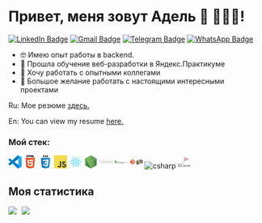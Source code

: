 # Привет, меня зовут Адель 👋 👩🏻‍💻! 
[![LinkedIn Badge](https://img.shields.io/badge/LinkedIn-0077B5?style=flat-square&logo=linkedin&logoColor=white)](https://www.linkedin.com/in/adel-nabiullina-b391a9227/)
[![Gmail Badge](https://img.shields.io/badge/Gmail-D14836?style=flat-square&logo=gmail&logoColor=white)](mailto:adel.shavalieva94@gmail.com)
[![Telegram Badge](https://img.shields.io/badge/-Telegram-0088cc?style=flat-square&logo=Telegram&logoColor=white)](https://t.me/adele_shavalieva)
[![WhatsApp Badge](https://img.shields.io/badge/WhatsApp-25D366?style=flat-square&logo=whatsapp&logoColor=white)](https://api.whatsapp.com/send?phone=79876200187)

<p align='left'>
  
- 🤓 Имею опыт работы в backend.
- 🌱 Прошла обучение веб-разработки в Яндекс.Практикуме
- 🦉 Хочу работать с опытными коллегами
- 🎯 Большое желание работать с настоящими интересными проектами
</p>
<p align='left'>Ru: Мое резюме <a href='https://drive.google.com/file/d/1QXI_of74j2Y_mIY62z7fPUxYmStgjhbI/view?usp=sharing' target=_blank><u>здесь</u>.</a></p>
<p align='left'>En: You can view my resume <a href='https://drive.google.com/file/d/1ICdT_6A8CcrXRB_OV3SAX9VKEswl5RXW/view?usp=sharing' target=_blank><u>here</u>.</a></p>

### Мой стек:

<p>
<img src="https://raw.githubusercontent.com/github/explore/80688e429a7d4ef2fca1e82350fe8e3517d3494d/topics/visual-studio-code/visual-studio-code.png" alt="VS Code" height="26">
<img src="https://raw.githubusercontent.com/github/explore/80688e429a7d4ef2fca1e82350fe8e3517d3494d/topics/html/html.png" alt="HTML" height="26">
<img src="https://raw.githubusercontent.com/github/explore/80688e429a7d4ef2fca1e82350fe8e3517d3494d/topics/css/css.png" alt="CSS" height="26" >
<img src="https://raw.githubusercontent.com/github/explore/80688e429a7d4ef2fca1e82350fe8e3517d3494d/topics/javascript/javascript.png" alt="Javascript" height="26">
<img src="https://raw.githubusercontent.com/github/explore/80688e429a7d4ef2fca1e82350fe8e3517d3494d/topics/react/react.png" alt="React" height="26">
<img src="https://raw.githubusercontent.com/github/explore/80688e429a7d4ef2fca1e82350fe8e3517d3494d/topics/nodejs/nodejs.png" alt="NodeJS" height="26">
<img src="https://raw.githubusercontent.com/github/explore/80688e429a7d4ef2fca1e82350fe8e3517d3494d/topics/express/express.png" alt="Express" height="26">
<img src="https://raw.githubusercontent.com/github/explore/80688e429a7d4ef2fca1e82350fe8e3517d3494d/topics/mongodb/mongodb.png" alt="Express" height="26">
<img src="https://raw.githubusercontent.com/github/explore/80688e429a7d4ef2fca1e82350fe8e3517d3494d/topics/git/git.png" alt="git" height="26">
<img src="https://raw.githubusercontent.com/jmnote/z-icons/master/svg/csharp.svg" alt="csharp" height="26">
<img src="https://github.com/Olivierah/Olivierah/blob/main/images/mssql.svg" alt="MSSQL" height="26"  />
</p>

## Моя статистика
<div>
<a href="https://github-readme-stats.vercel.app/api?username=Adele94&hide=contribs&show_icons=true">
  <img  align="left" height="130" style="margin-right: 10px" src="https://github-readme-stats.vercel.app/api?username=Adele94&hide=contribs&show_icons=true" />
</a>
<a href="https://github-readme-stats.vercel.app/api/top-langs/?username=Adele94&layout=compact">
  <img align="left" height="130" src="https://github-readme-stats.vercel.app/api/top-langs/?username=Adele94&layout=compact" />
</a>
</div>



